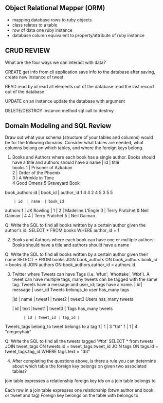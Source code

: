 ## Object Relational Mapper (ORM)
- mapping database rows to ruby objects
- class relates to a table
- row of data one ruby instance
- database column equivalent to property/attribute of ruby instance


## CRUD REVIEW

What are the four ways we can interact with data?

CREATE
get info from cli application
save info to the database
after saving, create new instance of tweet

READ
read by id
read all elements out of the database
read the last record out of the database

UPDATE
on an instance
update the database with argument

DELETE/DESTROY
instance method
sql call to destroy




## Domain Modeling and SQL Review

Draw out what your schema (structure of your tables and columns) would be for the following domains. Consider what tables are needed, what columns belong on which tables, and where the foreign keys belong.

1. Books and Authors where each book has a single author. Books should have a title and authors should have a name
        | id |  title               
books
        1    | Prisoner of Azkaban   
        2    | Order of the Phoenix  
        3    | A Wrinkle in Time      
        4     Good Omens
        5      Graveyard Book

book_authors id | book_id  | author_id
              1   4         4
              2   4         5
              3   5         5

        | id  | name  | book_id
authors
          1   | JK Rowling | 1  |
          2   | Madeline L'Engle
        3      |  Terry Pratchet & Neil Gaiman | 4
        4      | Terry Pratchet
        5       | Neil Gaiman

Q: Write the SQL to find all books written by a certain author given the author's id.
SELECT * FROM books WHERE author_id = 1

2. Books and Authors where each book can have one or multiple authors. Books should have a title and authors should have a name

Q: Write the SQL to find all books written by a certain author given their name
SELECT * FROM books
JOIN book_authors ON book_authors.book_id = books.id
JOIN authors ON book_authors.author_id = authors.id

3. Twitter where Tweets can have Tags (i.e. '#fun', '#hottake', '#tbt'). A tweet can have multiple tags, many tweets can be tagged with the same tag. Tweets have a message and user_id; tags have a name.
      | id|  message | user_id
Tweets
belongs_to user
has_many tags

      |id | name | tweet1 | tweet2 | tweet3
Users
has_many tweets

      | id | text |tweet1 | tweet3 |
Tags
has_many tweets

            | id | tweet_id | tag_id |
Tweets_tags
belong_to tweet
belongs to a tag
              1 | 1     | 3 "tbt"
              1 | 1     | 4  "omgmyhair"

Q: Write the SQL to find all the tweets tagged '#tbt'
SELECT * from tweets
JOIN tweet_tags ON tweets.id = tweet_tags.tweet_id
JOIN tags ON tags.id = tweet_tags.tag_id
WHERE tags.text = "tbt"

4. After completing the questions above, is there a rule you can determine about which table the foreign key belongs on given two associated tables?

join table expresses a relationship
foreign key ids on a join table belongs to


Each row in a join table expresses one relationship (btwn author and book  or tweet and tag)
Foreign key belongs on the table with belongs to
